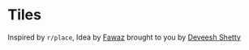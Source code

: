 # Tiles

Inspired by `r/place`, Idea by [Fawaz](https://github.com/fauwara) brought to you by [Deveesh Shetty](https://github.com/Deveesh-Shetty)
